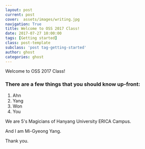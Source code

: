 ```yaml
---
layout: post
current: post
cover:  assets/images/writing.jpg
navigation: True
title: Welcome to OSS 2017 Class!
date: 2017-07-27 10:00:00
tags: [Getting started]
class: post-template
subclass: 'post tag-getting-started'
author: ghost
categories: ghost
---
```


Welcome to OSS 2017 Class!

### There are a few things that you should know up-front:
1. Ahn
2. Yang
3. Won 
4. You


We are 5's Magicians of Hanyang University ERICA Campus.

And I am Mi-Gyeong Yang.

Thank you.

